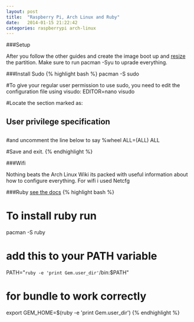 ```yaml
---
layout: post
title:  "Raspberry Pi, Arch Linux and Ruby"
date:   2014-01-15 21:22:42
categories: raspberrypi arch-linux
---
```


###Setup

After you follow the other guides and create the image boot up and [resize](http://www.thefruitycomputer.com/forums/tutorials/article/7-full-guide-to-arch-linux-on-the-raspberry-pi/) the partition. Make sure to run pacman -Syu to uprade everything.


###Install Sudo
{% highlight bash %}
 pacman -S sudo

#To give your regular user permission to use sudo, you need to edit the configuration file using visudo:
EDITOR=nano visudo

#Locate the section marked as:
##
## User privilege specification
##
#and uncomment the line below to say
 %wheel ALL=(ALL) ALL

#Save and exit.
{% endhighlight %}


###Wifi

Nothing beats the Arch Linux Wiki its packed with useful information about how to configure everything. For wifi i used Netcfg

###Ruby
[see the docs](https://wiki.archlinux.org/index.php/Ruby#Ruby_2.1)
{% highlight bash %}
# To install ruby run
pacman -S ruby

# add this to your PATH variable
PATH="`ruby -e 'print Gem.user_dir'`/bin:$PATH"

# for bundle to work correctly
export GEM_HOME=$(ruby -e 'print Gem.user_dir')
{% endhighlight %}

